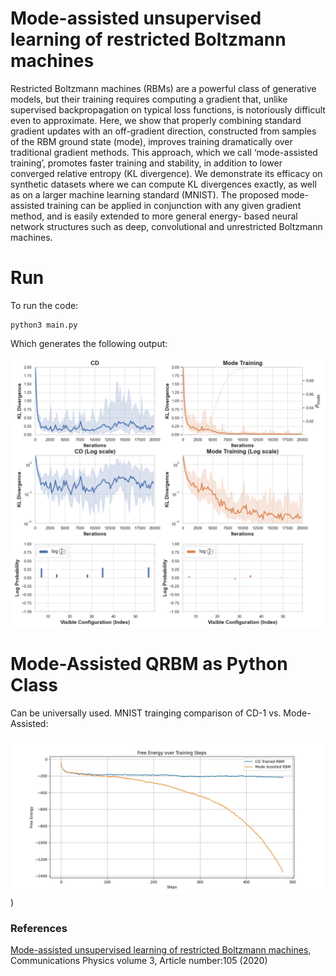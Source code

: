 # Mode-assisted unsupervised learning of restricted Boltzmann machines
Restricted Boltzmann machines (RBMs) are a powerful class of generative models, but their training requires computing a gradient that, unlike supervised backpropagation on typical loss functions, is notoriously difficult even to approximate. Here, we show that properly combining standard gradient updates with an off-gradient direction, constructed from samples of the RBM ground state (mode), improves training dramatically over traditional gradient methods. This approach, which we call ‘mode-assisted training’, promotes faster training and stability, in addition to lower converged relative entropy (KL divergence). We demonstrate its efficacy on synthetic datasets where we can compute KL divergences exactly, as well as on a larger machine learning standard (MNIST). The proposed mode-assisted training can be applied in conjunction with any given gradient method, and is easily extended to more general energy- based neural network structures such as deep, convolutional and unrestricted Boltzmann machines.

# Run

To run the code:

```
python3 main.py
```

Which generates the following output:

![OUTOUT](https://github.com/dynexcoin/mode_assisted_unsupervised_learning/blob/main/output.png)

# Mode-Assisted QRBM as Python Class

Can be universally used. MNIST trainging comparison of CD-1 vs. Mode-Assisted: 

![Figure_8](https://github.com/dynexcoin/mode_assisted_unsupervised_learning/blob/main/Figure_8.jpg))

### References
[Mode-assisted unsupervised learning of restricted Boltzmann machines](https://arxiv.org/pdf/2001.05559.pdf), Communications Physics volume 3, Article number:105 (2020)
